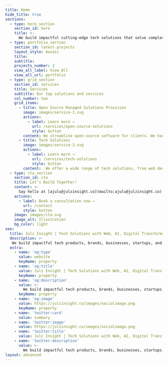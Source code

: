 ```yaml
---
title: Home
hide_title: true
sections:
  - type: hero_section
    section_id: hero
    title: >-
      We build impactful cutting-edge tech solutions that solve complex business challenges
  - type: portfolio_section
    section_id: latest-projects
    layout_style: mosaic
    title:
    subtitle:
    projects_number: 2
    view_all_label: View All
    view_all_url: portfolio
  - type: grid_section
    section_id: services
    title: Services
    subtitle: Our top solutions and services
    col_number: two
    grid_items:
      - title: Open Source Managed Solutions Provision
        image: images/service-1.svg
        actions:
          - label: Learn more →
            url: /services/open-source-solutions
            style: button
        content: We streamline open-source software for clients. We handle hosting, customization, and ongoing management. Our experts tailor the software to fit unique needs, ensuring security, compliance, and optimal performance.
      - title: Tech Solutions
        image: images/service-3.svg
        actions:
          - label: Learn more →
            url: /services/tech-solutions
            style: button
        content:  We offer a wide range of tech solutions, from web design and visual identity design to ICT equipment vending and managed solutions provisioning. Our goal is to leverage tech in empowering businesses.
  - type: cta_section
    section_id: cta
    title: Let’s Build Together!
    content: >-
      Say hello at [ajulu@julzinsight.co](mailto:ajulu@julzinsight.co) or book a 1-on-1 consultation call and let's kickstart your project now.
    actions:
      - label: Book a consultation now →
        url: /contact
        style: button
    image: images/cta.svg
    image_alt: Illustration
    bg_color: light
seo:
  title: Julz Insight | Tech Solutions with Web, AI, Digital Transformation & Cloud Expertise
  description: >-
   We build impactful tech products, brands, businesses, startups, and solutions that solve complex challenges. Illuminating possibilities.
  extra:
    - name: 'og:type'
      value: website
      keyName: property
    - name: 'og:title'
      value: Julz Insight | Tech Solutions with Web, AI, Digital Transformation & Cloud Expertise
      keyName: property
    - name: 'og:description'
      value: >-
        We build impactful tech products, brands, businesses, startups, and solutions that solve complex challenges. Illuminating possibilities.
      keyName: property
    - name: 'og:image'
      value: https://julzinsight.co/images/socialimage.png
      keyName: property
    - name: 'twitter:card'
      value: summary
    - name: 'twitter:image'
      value: https://julzinsight.co/images/socialimage.png
    - name: 'twitter:title'
      value: Julz Insight | Tech Solutions with Web, AI, Digital Transformation & Cloud Expertise
    - name: 'twitter:description'
      value: >-
        We build impactful tech products, brands, businesses, startups, and solutions that solve complex challenges. Illuminating possibilities.
layout: advanced
---
```

